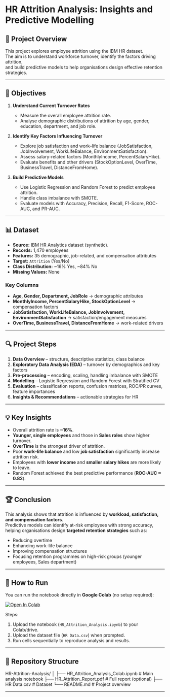 # HR Attrition Analysis: Insights and Predictive Modelling  

## 📌 Project Overview  
This project explores employee attrition using the IBM HR dataset.  
The aim is to understand workforce turnover, identify the factors driving attrition,  
and build predictive models to help organisations design effective retention strategies.  

---

## 🎯 Objectives  
1. **Understand Current Turnover Rates**  
   - Measure the overall employee attrition rate.  
   - Analyse demographic distributions of attrition by age, gender, education, department, and job role.  

2. **Identify Key Factors Influencing Turnover**  
   - Explore job satisfaction and work–life balance (JobSatisfaction, JobInvolvement, WorkLifeBalance, EnvironmentSatisfaction).  
   - Assess salary-related factors (MonthlyIncome, PercentSalaryHike).  
   - Evaluate benefits and other drivers (StockOptionLevel, OverTime, BusinessTravel, DistanceFromHome).  

3. **Build Predictive Models**  
   - Use Logistic Regression and Random Forest to predict employee attrition.  
   - Handle class imbalance with SMOTE.  
   - Evaluate models with Accuracy, Precision, Recall, F1-Score, ROC-AUC, and PR-AUC.  

---

## 📊 Dataset  
- **Source:** IBM HR Analytics dataset (synthetic).  
- **Records:** 1,470 employees  
- **Features:** 35 demographic, job-related, and compensation attributes  
- **Target:** `Attrition` (Yes/No)  
- **Class Distribution:** ~16% Yes, ~84% No  
- **Missing Values:** None  

### Key Columns  
- **Age, Gender, Department, JobRole** → demographic attributes  
- **MonthlyIncome, PercentSalaryHike, StockOptionLevel** → compensation factors  
- **JobSatisfaction, WorkLifeBalance, JobInvolvement, EnvironmentSatisfaction** → satisfaction/engagement measures  
- **OverTime, BusinessTravel, DistanceFromHome** → work-related drivers  

---

## 🔍 Project Steps  
1. **Data Overview** – structure, descriptive statistics, class balance  
2. **Exploratory Data Analysis (EDA)** – turnover by demographics and key factors  
3. **Pre-processing** – encoding, scaling, handling imbalance with SMOTE  
4. **Modelling** – Logistic Regression and Random Forest with Stratified CV  
5. **Evaluation** – classification reports, confusion matrices, ROC/PR curves, feature importances  
6. **Insights & Recommendations** – actionable strategies for HR  

---

## 💡 Key Insights  
- Overall attrition rate is **~16%**.  
- **Younger, single employees** and those in **Sales roles** show higher turnover.  
- **OverTime** is the strongest driver of attrition.  
- Poor **work–life balance** and low **job satisfaction** significantly increase attrition risk.  
- Employees with **lower income** and **smaller salary hikes** are more likely to leave.  
- Random Forest achieved the best predictive performance (**ROC-AUC ≈ 0.82**).  

---

## 🏆 Conclusion  
This analysis shows that attrition is influenced by **workload, satisfaction, and compensation factors**.  
Predictive models can identify at-risk employees with strong accuracy,  
helping organisations design **targeted retention strategies** such as:  
- Reducing overtime  
- Enhancing work–life balance  
- Improving compensation structures  
- Focusing retention programmes on high-risk groups (younger employees, Sales department)  

---

## 🚀 How to Run  
You can run the notebook directly in **Google Colab** (no setup required):  

[![Open In Colab](https://colab.research.google.com/assets/colab-badge.svg)](https://colab.research.google.com/github/amitkumarbhade/HR-Attrition-Analysis/blob/main/HR_Attrition_Analysis.ipynb)  

Steps:  
1. Upload the notebook (`HR_Attrition_Analysis.ipynb`) to your Colab/drive.  
2. Upload the dataset file (`HR Data.csv`) when prompted.  
3. Run cells sequentially to reproduce analysis and results.  

---

## 📂 Repository Structure  
HR-Attrition-Analysis/
│
├── HR_Attrition_Analysis_Colab.ipynb # Main analysis notebook
├── HR_Attrition_Report.pdf # Full report (optional)
├── HR Data.csv # Dataset
└── README.md # Project overview

-----
